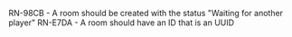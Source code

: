 RN-98CB - A room should be created with the status "Waiting for another player"
RN-E7DA - A room should have an ID that is an UUID